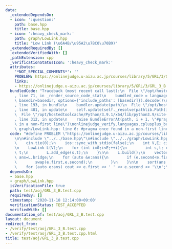 ```yaml
---
data:
  _extendedDependsOn:
  - icon: ':question:'
    path: base.hpp
    title: base.hpp
  - icon: ':heavy_check_mark:'
    path: graph/LowLink.hpp
    title: "Low Link (\u6A4B/\u95A2\u7BC0\u70B9)"
  _extendedRequiredBy: []
  _extendedVerifiedWith: []
  _pathExtension: cpp
  _verificationStatusIcon: ':heavy_check_mark:'
  attributes:
    '*NOT_SPECIAL_COMMENTS*': ''
    PROBLEM: https://onlinejudge.u-aizu.ac.jp/courses/library/5/GRL/3/GRL_3_B
    links:
    - https://onlinejudge.u-aizu.ac.jp/courses/library/5/GRL/3/GRL_3_B
  bundledCode: "Traceback (most recent call last):\n  File \"/opt/hostedtoolcache/Python/3.9.1/x64/lib/python3.9/site-packages/onlinejudge_verify/documentation/build.py\"\
    , line 71, in _render_source_code_stat\n    bundled_code = language.bundle(stat.path,\
    \ basedir=basedir, options={'include_paths': [basedir]}).decode()\n  File \"/opt/hostedtoolcache/Python/3.9.1/x64/lib/python3.9/site-packages/onlinejudge_verify/languages/cplusplus.py\"\
    , line 193, in bundle\n    bundler.update(path)\n  File \"/opt/hostedtoolcache/Python/3.9.1/x64/lib/python3.9/site-packages/onlinejudge_verify/languages/cplusplus_bundle.py\"\
    , line 401, in update\n    self.update(self._resolve(pathlib.Path(included), included_from=path))\n\
    \  File \"/opt/hostedtoolcache/Python/3.9.1/x64/lib/python3.9/site-packages/onlinejudge_verify/languages/cplusplus_bundle.py\"\
    , line 312, in update\n    raise BundleErrorAt(path, i + 1, \"#pragma once found\
    \ in a non-first line\")\nonlinejudge_verify.languages.cplusplus_bundle.BundleErrorAt:\
    \ graph/LowLink.hpp: line 6: #pragma once found in a non-first line\n"
  code: "#define PROBLEM \"https://onlinejudge.u-aizu.ac.jp/courses/library/5/GRL/3/GRL_3_B\"\
    \n\n#include \"../../base.hpp\"\n#include \"../../graph/LowLink.hpp\"\n\nint main(){\n\
    \    cin.tie(0);\n    ios::sync_with_stdio(false);\n    int V,E; cin >> V >> E;\n\
    \n    LowLink L(V);\n    for (int i=0;i<E;++i){\n        int s,t; cin >> s >>\
    \ t;\n        L.add_edge(s,t);\n    }\n\n    L.build();\n    vector<pair<int,int>>\
    \ ans=L.bridge;\n    for (auto &e:ans){\n        if (e.second<e.first){\n    \
    \        swap(e.first,e.second);\n        }\n    }\n\n    sort(ans.begin(),ans.end());\n\
    \    for (auto e:ans) cout << e.first << ' ' << e.second << '\\n';\n}"
  dependsOn:
  - base.hpp
  - graph/LowLink.hpp
  isVerificationFile: true
  path: test/aoj/GRL_3_B.test.cpp
  requiredBy: []
  timestamp: '2020-11-18 12:14:00+09:00'
  verificationStatus: TEST_ACCEPTED
  verifiedWith: []
documentation_of: test/aoj/GRL_3_B.test.cpp
layout: document
redirect_from:
- /verify/test/aoj/GRL_3_B.test.cpp
- /verify/test/aoj/GRL_3_B.test.cpp.html
title: test/aoj/GRL_3_B.test.cpp
---
```

